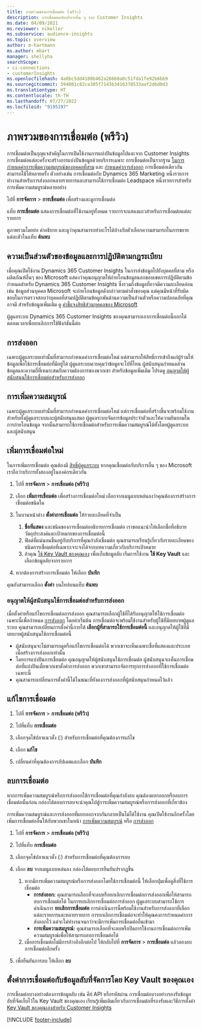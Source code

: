 ```yaml
---
title: ภาพรวมของการเชื่อมต่อ (พรีวิว)
description: การเชื่อมต่อกับบริการอื่น ๆ จาก Customer Insights
ms.date: 04/09/2021
ms.reviewer: nikeller
ms.subservice: audience-insights
ms.topic: overview
author: m-hartmann
ms.author: mhart
manager: shellyha
searchScope:
- ci-connections
- customerInsights
ms.openlocfilehash: 4a0bc5dd4100b462a26660a0c51fda1fe92b6bb9
ms.sourcegitcommit: 594081c82ca385f7143b3416378533aaf2d6d0d3
ms.translationtype: HT
ms.contentlocale: th-TH
ms.lasthandoff: 07/27/2022
ms.locfileid: "9195197"
---
```

# <a name="connections-preview-overview"></a>ภาพรวมของการเชื่อมต่อ (พรีวิว)

การเชื่อมต่อเป็นกุญแจสำคัญในการเปิดใช้งานการแบ่งปันข้อมูลไปและจาก Customer Insights การเชื่อมต่อแต่ละครั้งจะสร้างการแบ่งปันข้อมูลด้วยบริการเฉพาะ การเชื่อมต่อเป็นรากฐาน [ในการกำหนดค่าการเพิ่มความสมบูรณ์ของบุคคลที่สาม](enrichment-hub.md) และ [กำหนดค่าการส่งออก](export-destinations.md) การเชื่อมต่อเดียวกันสามารถใช้ได้หลายครั้ง ตัวอย่างเช่น การเชื่อมต่อกับ Dynamics 365 Marketing หนึ่งรายการทำงานสำหรับการส่งออกหลายรายการและสามารถใช้การเชื่อมต่อ Leadspace หนึ่งรายการสำหรับการเพิ่มความสมบูรณ์หลายอย่าง

ไปที่ **การจัดการ** > **การเชื่อมต่อ** เพื่อสร้างและดูการเชื่อมต่อ

แท็บ **การเชื่อมต่อ** แสดงการเชื่อมต่อที่ใช้งานอยู่ทั้งหมด รายการจะแสดงแถวสำหรับการเชื่อมต่อแต่ละรายการ

ดูภาพรวมโดยย่อ คำอธิบาย และดูว่าคุณสามารถทำอะไรได้บ้างกับตัวเลือกความสามารถในการขยายแต่ละตัวในแท็บ **ค้นพบ**

## <a name="data-privacy-and-compliance"></a>ความเป็นส่วนตัวของข้อมูลและการปฏิบัติตามกฎระเบียบ

เมื่อคุณเปิดใช้งาน Dynamics 365 Customer Insights ในการส่งข้อมูลไปยังบุคคลที่สาม หรือผลิตภัณฑ์อื่นๆ ของ Microsoft แสดงว่าคุณอนุญาตให้ถ่ายโอนข้อมูลนอกขอบเขตการปฏิบัติตามข้อกำหนดสำหรับ Dynamics 365 Customer Insights ซึ่งรวมถึงข้อมูลที่อาจมีความละเอียดอ่อน เช่น ข้อมูลส่วนบุคคล Microsoft จะถ่ายโอนข้อมูลดังกล่าวตามคำสั่งของคุณ แต่คุณมีหน้าที่รับผิดชอบในการตรวจสอบว่าบุคคลที่สามปฏิบัติตามข้อผูกพันด้านความเป็นส่วนตัวหรือความปลอดภัยที่คุณอาจมี สำหรับข้อมูลเพิ่มเติม ดู [คำชี้แจงสิทธิส่วนบุคคลของ Microsoft](https://go.microsoft.com/fwlink/?linkid=396732)

ผู้ดูแลระบบ Dynamics 365 Customer Insights ของคุณสามารถเอาการเชื่อมต่อนี้ออกได้ตลอดเวลาเพื่อยกเลิกการใช้ฟังก์ชันนี้ต่อ

## <a name="exports"></a>การส่งออก

เฉพาะผู้ดูแลระบบเท่านั้นที่สามารถกำหนดค่าการเชื่อมต่อใหม่ แต่สามารถให้สิทธิ์การเข้าถึงแก่ผู้ร่วมให้ข้อมูลเพื่อใช้การเชื่อมต่อที่มีอยู่ได้ ผู้ดูแลระบบควบคุมว่าข้อมูลจะไปที่ไหน ผู้สนับสนุนกำหนดส่วนข้อมูลและความถี่ที่เหมาะสมกับความต้องการของพวกเขา สำหรับข้อมูลเพิ่มเติม โปรดดู [อนุญาตให้ผู้สนับสนุนใช้การเชื่อมต่อสำหรับการส่งออก](#allow-contributors-to-use-a-connection-for-exports)

## <a name="enrichments"></a>การเพิ่มความสมบูรณ์

เฉพาะผู้ดูแลระบบเท่านั้นที่สามารถกำหนดค่าการเชื่อมต่อใหม่ แต่การเชื่อมต่อที่สร้างขึ้นจะพร้อมใช้งานสำหรับทั้งผู้ดูแลระบบและผู้สนับสนุนเสมอ ผู้ดูแลระบบจัดการข้อมูลประจำตัวและให้ความยินยอมในการถ่ายโอนข้อมูล จากนั้นสามารถใช้การเชื่อมต่อสำหรับการเพิ่มความสมบูรณ์ได้ทั้งโดยผู้ดูแลระบบและผู้สนับสนุน

## <a name="add-a-new-connection"></a>เพิ่มการเชื่อมต่อใหม่

ในการเพิ่มการเชื่อมต่อ คุณต้องมี [สิทธิ์ผู้ดูแลระบบ](permissions.md) หากคุณเชื่อมต่อกับบริการอื่น ๆ ของ Microsoft เราถือว่าบริการทั้งสองอยู่ในองค์กรเดียวกัน

1. ไปที่ **การจัดการ** > **การเชื่อมต่อ (พรีวิว)**

1. เลือก **เพิ่มการเชื่อมต่อ** เพื่อสร้างการเชื่อมต่อใหม่ เลือกจากเมนูแบบหล่นลงว่าคุณต้องการสร้างการเชื่อมต่อชนิดใด

1. ในบานหน้าต่าง **ตั้งค่าการเชื่อมต่อ** ให้รายละเอียดที่จำเป็น
   1. **ชื่อที่แสดง** และชนิดของการเชื่อมต่ออธิบายการเชื่อมต่อ เราขอแนะนำให้เลือกชื่อที่อธิบายวัตถุประสงค์และเป้าหมายของการเชื่อมต่อนี้
   1. ฟิลด์ที่แน่นอนขึ้นอยู่กับบริการที่คุณกำลังเชื่อมต่อ คุณสามารถเรียนรู้เกี่ยวกับรายละเอียดของชนิดการเชื่อมต่อที่เฉพาะเจาะจงได้จากบทความเกี่ยวกับบริการเป้าหมาย
   1. ถ้าคุณ [ใช้ Key Vault ของคุณเอง](use-azure-key-vault.md) เพื่อเก็บข้อมูลลับ เริ่มการใช้งาน **ใช้ Key Vault** และเลือกข้อมูลลับจากรายการ

1. หากต้องการสร้างการเชื่อมต่อ ให้เลือก **บันทึก**

คุณยังสามารถเลือก **ตั้งค่า** บนไทล์บนแท็บ **ค้นพบ**

### <a name="allow-contributors-to-use-a-connection-for-exports"></a>อนุญาตให้ผู้สนับสนุนใช้การเชื่อมต่อสำหรับการส่งออก

เมื่อตั้งค่าหรือแก้ไขการเชื่อมต่อการส่งออก คุณสามารถเลือกผู้ใช้ที่ได้รับอนุญาตให้ใช้การเชื่อมต่อเฉพาะนี้เพื่อกำหนด [การส่งออก](export-destinations.md) โดยค่าเริ่มต้น การเชื่อมต่อจะพร้อมใช้งานสำหรับผู้ใช้ที่มีบทบาทผู้ดูแลระบบ คุณสามารถเปลี่ยนการตั้งค่านี้ภายใต้ **เลือกผู้ที่สามารถใช้การเชื่อมต่อนี้** และอนุญาตให้ผู้ใช้ที่มีบทบาทผู้สนับสนุนใช้การเชื่อมต่อนี้

- ผู้สนับสนุนจะไม่สามารถดูหรือแก้ไขการเชื่อมต่อได้ พวกเขาจะเห็นเฉพาะชื่อที่แสดงและประเภทเมื่อสร้างการส่งออกเท่านั้น
- โดยการแบ่งปันการเชื่อมต่อ คุณอนุญาตให้ผู้สนับสนุนใช้การเชื่อมต่อ ผู้สนับสนุนจะเห็นการเชื่อมต่อที่แบ่งปันเมื่อพวกเขาตั้งค่าการส่งออก พวกเขาสามารถจัดการทุกการส่งออกที่ใช้การเชื่อมต่อเฉพาะนี้
- คุณสามารถเปลี่ยนการตั้งค่านี้ได้ในขณะที่ยังคงการส่งออกที่ผู้สนับสนุนกำหนดไว้แล้ว

## <a name="edit-a-connection"></a>แก้ไขการเชื่อมต่อ

1. ไปที่ **การจัดการ** > **การเชื่อมต่อ (พรีวิว)**

1. ไปที่แท็บ **การเชื่อมต่อ**

1. เลือกจุดไข่ปลาแนวตั้ง (&vellip;) สำหรับการเชื่อมต่อที่คุณต้องการแก้ไข

1. เลือก **แก้ไข**

1. เปลี่ยนค่าที่คุณต้องการอัปเดตและเลือก **บันทึก**

## <a name="remove-a-connection"></a>ลบการเชื่อมต่อ

หากการเพิ่มความสมบูรณ์หรือการส่งออกใช้การเชื่อมต่อที่คุณกำลังลบ คุณต้องแยกออกหรือลบการเชื่อมต่อนั้นก่อน กล่องโต้ตอบการลบจะนำคุณไปสู่การเพิ่มความสมบูรณ์หรือการส่งออกที่เกี่ยวข้อง

การเพิ่มความสมบูรณ์และการส่งออกที่แยกออกจากกันกลายเป็นไม่ได้ใช้งาน คุณเปิดใช้งานอีกครั้งโดยเพิ่มการเชื่อมต่ออื่นให้กับพวกเขาในหน้า [การเพิ่มความสมบูรณ์](enrichment-hub.md) หรือ [การส่งออก](export-destinations.md)

1. ไปที่ **การจัดการ** > **การเชื่อมต่อ (พรีวิว)**

1. ไปที่แท็บ **การเชื่อมต่อ**

1. เลือกจุดไข่ปลาแนวตั้ง (&vellip;) สำหรับการเชื่อมต่อที่คุณต้องการลบ

1. เลือก **ลบ** จากเมนูแบบหล่นลง กล่องโต้ตอบการยืนยันปรากฏขึ้น

   1. หากมีการเพิ่มความสมบูรณ์หรือการส่งออกโดยใช้การเชื่อมต่อนี้ ให้เลือกปุ่มเพื่อดูสิ่งที่ใช้การเชื่อมต่อ
      - **การส่งออก:** คุณสามารถเลือกที่จะลบหรือยกเลิกการเชื่อมต่อการส่งออกเพื่อให้สามารถลบการเชื่อมต่อได้ ในการยกเลิกการเชื่อมต่อการส่งออก ผู้ดูแลระบบสามารถใช้การดำเนินการ **ยกเลิกการเชื่อมต่อ** การดำเนินการนี้พร้อมใช้งานสำหรับการส่งออกที่เลือกแต่ละรายการและหลายรายการ การยกเลิกการเชื่อมต่อจะทำให้คุณคงการกำหนดค่าการส่งออกไว้ แต่จะไม่ทำงานจนกว่าจะมีการเพิ่มการเชื่อมต่ออื่นเข้ามา
      - **การเพิ่มความสมบูรณ์:** คุณสามารถเลือกที่จะลบหรือปิดการใช้งานการเชื่อมต่อการเพิ่มความสมบูรณ์เพื่อให้สามารถลบการเชื่อมต่อได้
   1. เมื่อการเชื่อมต่อไม่มีการอ้างอิงอีกต่อไป ให้กลับไปที่ **การจัดการ** > **การเชื่อมต่อ** แล้วลองลบการเชื่อมต่ออีกครั้ง

1. เพื่อยืนยันการลบ ให้เลือก **ลบ**

## <a name="set-up-connections-with-secrets-managed-by-your-own-key-vault"></a>ตั้งค่าการเชื่อมต่อกับข้อมูลลับที่จัดการโดย Key Vault ของคุณเอง

การเชื่อมต่อบางอย่างต้องการข้อมูลลับ เช่น คีย์ API หรือรหัสผ่าน การเชื่อมต่อบางอย่างรองรับข้อมูลลับที่จัดเก็บไว้ใน Key Vault ของคุณเอง เรียนรู้เพิ่มเติมเกี่ยวกับการเชื่อมต่อที่รองรับและวิธีการตั้งค่า [Key Vault ของคุณเองสำหรับ Customer Insights](use-azure-key-vault.md)

[!INCLUDE [footer-include](includes/footer-banner.md)]
